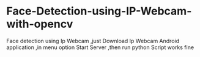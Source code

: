 # Face-Detection-using-IP-Webcam-with-opencv
Face detection using Ip Webcam ,just Download Ip Webcam Android application 
,in menu option Start Server
,then run python Script
works fine
